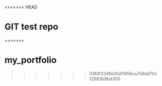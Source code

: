 <<<<<<< HEAD
# GIT test repo
=======
# my_portfolio
>>>>>>> 5180f234fb00af1956ca758dd70cf2983b9bd300
